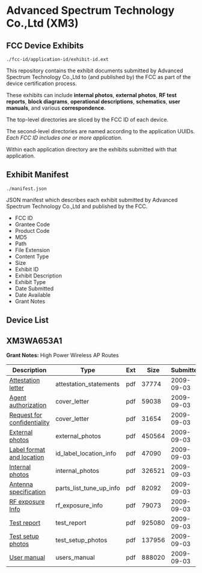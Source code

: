 # Advanced Spectrum Technology Co.,Ltd (XM3)
## FCC Device Exhibits

```
./fcc-id/application-id/exhibit-id.ext
```

This repository contains the exhibit documents submitted by Advanced Spectrum Technology Co.,Ltd to (and published by) the FCC as part of the device certification process.

These exhibits can include **internal photos**, **external photos**, **RF test reports**, **block diagrams**, **operational descriptions**, **schematics**, **user manuals**, and various **correspondence**.

The top-level directories are sliced by the FCC ID of each device.

The second-level directories are named according to the application UUIDs. *Each FCC ID includes one or more application.*

Within each application directory are the exhibits submitted with that application. 

## Exhibit Manifest

```
./manifest.json
```

JSON manifest which describes each exhibit submitted by Advanced Spectrum Technology Co.,Ltd and published by the FCC.

- FCC ID
- Grantee Code
- Product Code
- MD5
- Path
- File Extension
- Content Type
- Size
- Exhibit ID
- Exhibit Description
- Exhibit Type
- Date Submitted
- Date Available
- Grant Notes

## Device List
## XM3WA653A1
**Grant Notes:** High Power Wireless AP Routes

| Description | Type | Ext | Size | Submitted | Available |
| ----------- | ---- | --- | ---- | --------- | --------- |
| [Attestation letter](XM3WA653A1/ffe9040cd315ac019bffb40b75fb0bed/1163995.pdf) | attestation_statements | pdf | 37774 | 2009-09-03 | 2009-09-03 |
| [Agent authorization](XM3WA653A1/ffe9040cd315ac019bffb40b75fb0bed/1163996.pdf) | cover_letter | pdf | 59038 | 2009-09-03 | 2009-09-03 |
| [Request for confidentiality](XM3WA653A1/ffe9040cd315ac019bffb40b75fb0bed/1163997.pdf) | cover_letter | pdf | 31654 | 2009-09-03 | 2009-09-03 |
| [External photos](XM3WA653A1/ffe9040cd315ac019bffb40b75fb0bed/1163999.pdf) | external_photos | pdf | 450564 | 2009-09-03 | 2009-09-03 |
| [Label format and location](XM3WA653A1/ffe9040cd315ac019bffb40b75fb0bed/1164002.pdf) | id_label_location_info | pdf | 47090 | 2009-09-03 | 2009-09-03 |
| [Internal photos](XM3WA653A1/ffe9040cd315ac019bffb40b75fb0bed/1164003.pdf) | internal_photos | pdf | 326521 | 2009-09-03 | 2009-09-03 |
| [Antenna specification](XM3WA653A1/ffe9040cd315ac019bffb40b75fb0bed/1164000.pdf) | parts_list_tune_up_info | pdf | 82092 | 2009-09-03 | 2009-09-03 |
| [RF exposure Info](XM3WA653A1/ffe9040cd315ac019bffb40b75fb0bed/1164001.pdf) | rf_exposure_info | pdf | 79073 | 2009-09-03 | 2009-09-03 |
| [Test report](XM3WA653A1/ffe9040cd315ac019bffb40b75fb0bed/1163998.pdf) | test_report | pdf | 925080 | 2009-09-03 | 2009-09-03 |
| [Test setup photos](XM3WA653A1/ffe9040cd315ac019bffb40b75fb0bed/1164004.pdf) | test_setup_photos | pdf | 137956 | 2009-09-03 | 2009-09-03 |
| [User manual](XM3WA653A1/ffe9040cd315ac019bffb40b75fb0bed/1164005.pdf) | users_manual | pdf | 888020 | 2009-09-03 | 2009-09-03 |
